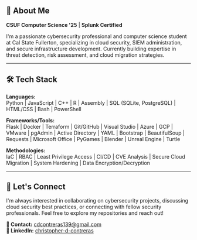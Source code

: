 ## 👋 About Me

 **CSUF Computer Science '25** | **Splunk Certified**

I'm a passionate cybersecurity professional and computer science student at Cal State Fullerton, specializing in cloud security, SIEM administration, and secure infrastructure development. Currently building expertise in threat detection, risk assessment, and cloud migration strategies.

---

## 🛠️ Tech Stack

**Languages:**  
Python | JavaScript | C++ | R | Assembly | SQL (SQLite, PostgreSQL) | HTML/CSS | Bash | PowerShell

**Frameworks/Tools:**  
Flask | Docker | Terraform | Git/GitHub | Visual Studio | Azure | GCP | VMware | pgAdmin | Active Directory | YAML | Bootstrap | BeautifulSoup | Requests | Microsoft Office | PyGames | Blender | Unreal Engine | Turtle

**Methodologies:**  
IaC | RBAC | Least Privilege Access | CI/CD | CVE Analysis | Secure Cloud Migration | System Hardening | Data Encryption/Decryption

---

## 🤝 Let's Connect

I'm always interested in collaborating on cybersecurity projects, discussing cloud security best practices, or connecting with fellow security professionals. Feel free to explore my repositories and reach out!

**📧 Contact:** cdcontreras139@gmail.com  
**💼 LinkedIn:** [christopher-d-contreras](https://linkedin.com/in/christopher-d-contreras)

